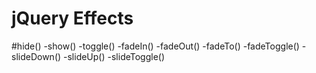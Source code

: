 # jQuery Effects
#hide()
-show()
-toggle()
-fadeIn()
-fadeOut()
-fadeTo()
-fadeToggle()
-slideDown()
-slideUp()
-slideToggle()

